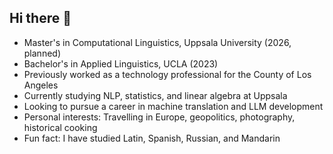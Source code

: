 ## Hi there 👋

* Master's in Computational Linguistics, Uppsala University (2026, planned)
* Bachelor's in Applied Linguistics, UCLA (2023)
* Previously worked as a technology professional for the County of Los Angeles 
* Currently studying NLP, statistics, and linear algebra at Uppsala
* Looking to pursue a career in machine translation and LLM development
* Personal interests: Travelling in Europe, geopolitics, photography, historical cooking
* Fun fact: I have studied Latin, Spanish, Russian, and Mandarin
<!--
**KaiSGarcia/KaiSGarcia** is a ✨ _special_ ✨ repository because its `README.md` (this file) appears on your GitHub profile.

Here are some ideas to get you started:

- 🔭 I’m currently working on ...
- 🌱 I’m currently learning ...
- 👯 I’m looking to collaborate on ...
- 🤔 I’m looking for help with ...
- 💬 Ask me about ...
- 📫 How to reach me: ...
- 😄 Pronouns: ...
- ⚡ Fun fact: ...
-->
